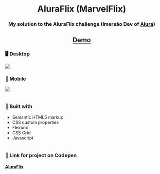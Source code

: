 <h1 align="center">AluraFlix (MarvelFlix)</h1>

<div align="center">
  <h3>My solution to the AluraFlix challenge (Imersão Dev of <a href="https://www.alura.com.br/" target="_blank">Alura</a>)</h3>
</div>

<div align="center">
  <h2>
    <a href="https://leonardoyz.github.io/Alura-Flix/" target="_blank">
      Demo
    </a>
  </h2>
</div>

<div> 
  <h3>🖥️ Desktop</h3>
  <img src="./readme-files/desktop-preview.gif">
</div>

<div>
  <h3>📱 Mobile</h3>
  <img src="./readme-files/mobile-preview.gif">
</div>

#
<h3>🔨 Built with</h3>

<ul>
  <li>Semantic HTML5 markup</li>
  <li>CSS custom properties</li>
  <li>Flexbox</li>
  <li>CSS Grid</li>
  <li>Javascript</li>
</ul>

#
<h3>🔗 Link for project on Codepen</h3>
<h4><a href="https://codepen.io/LeonardoYz/pen/JjyPKZX" target="_blank">AluraFlix</a></h4>
